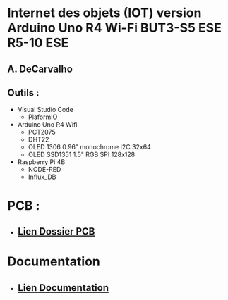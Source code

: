 # Internet des objets (IOT) version Arduino Uno R4 Wi-Fi BUT3-S5 ESE R5-10 ESE 
## A. DeCarvalho

## Outils : 
- Visual Studio Code
  - PlaformIO
-  Arduino Uno R4 Wifi
   -  PCT2075
   -  DHT22
   -  OLED 1306 0.96" monochrome I2C 32x64
   -  OLED SSD1351 1.5" RGB SPI 128x128
-  Raspberry Pi 4B
   -  NODE-RED
   -  Influx_DB

# PCB :
 - ## [Lien Dossier PCB](PCB_Proteus)

# Documentation
- ## [Lien Documentation](https://github.com/A-s-a-d/IOT_Arduino_Raspberry_PI/blob/main/Documentation/Compte-rendu-Syst%C3%A8me-IoT-Connect%C3%A9.pdf)
